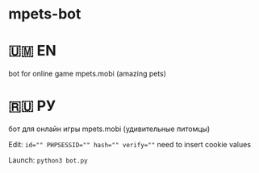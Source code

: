 # mpets-bot
# 🇺🇲 EN
bot for online game mpets.mobi (amazing pets)
# 🇷🇺 РУ
бот для онлайн игры mpets.mobi (удивительные питомцы)

Edit:
`id=""
PHPSESSID=""
hash=""
verify=""`
need to insert cookie values

Launch: `python3 bot.py`
